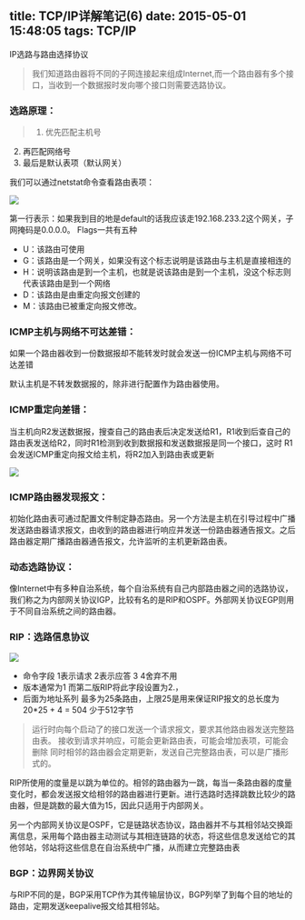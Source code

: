 title: TCP/IP详解笔记(6)
date: 2015-05-01 15:48:05
tags: TCP/IP
---
IP选路与路由选择协议
<!-- more -->


>我们知道路由器将不同的子网连接起来组成Internet,而一个路由器有多个接口，当收到一个数据报时发向哪个接口则需要选路协议。

### 选路原理：

>1. 优先匹配主机号
2. 再匹配网络号
3. 最后是默认表项（默认网关）


我们可以通过netstat命令查看路由表项：

![](http://img.blog.csdn.net/20150326114038302?watermark/2/text/aHR0cDovL2Jsb2cuY3Nkbi5uZXQveGl1d2Vpa2FuZw==/font/5a6L5L2T/fontsize/400/fill/I0JBQkFCMA==/dissolve/70/gravity/Center)

第一行表示：如果我到目的地是default的话我应该走192.168.233.2这个网关，子网掩码是0.0.0.0。
Flags一共有五种

- U：该路由可使用
- G：该路由是一个网关，如果没有这个标志说明是该路由与主机是直接相连的
- H：说明该路由是到一个主机，也就是说该路由是到一个主机，没这个标志则代表该路由是到一个网络
- D：该路由是由重定向报文创建的
- M：该路由已被重定向报文修改。

### ICMP主机与网络不可达差错：
如果一个路由器收到一份数据报却不能转发时就会发送一份ICMP主机与网络不可达差错
 
默认主机是不转发数据报的，除非进行配置作为路由器使用。
 

### ICMP重定向差错：
当主机向R2发送数据报，搜查自己的路由表后决定发送给R1，R1收到后查自己的路由表发送给R2，同时R1检测到收到数据报和发送数据报是同一个接口，这时 R1会发送ICMP重定向报文给主机，将R2加入到路由表或更新

![](http://img.blog.csdn.net/20150330074458557?watermark/2/text/aHR0cDovL2Jsb2cuY3Nkbi5uZXQveGl1d2Vpa2FuZw==/font/5a6L5L2T/fontsize/400/fill/I0JBQkFCMA==/dissolve/70/gravity/Center)

### ICMP路由器发现报文：
   初始化路由表可通过配置文件制定静态路由。另一个方法是主机在引导过程中广播发送路由器请求报文，由收到的路由器进行响应并发送一份路由器通告报文。之后路由器定期广播路由器通告报文，允许监听的主机更新路由表。
 
### 动态选路协议：
像Internet中有多种自治系统，每个自治系统有自己内部路由器之间的选路协议，我们称之为内部网关协议IGP，比较有名的是RIP和OSPF。外部网关协议EGP则用于不同自治系统之间的路由器。
 
### RIP：选路信息协议

![](http://img.blog.csdn.net/20150330074809891?watermark/2/text/aHR0cDovL2Jsb2cuY3Nkbi5uZXQveGl1d2Vpa2FuZw==/font/5a6L5L2T/fontsize/400/fill/I0JBQkFCMA==/dissolve/70/gravity/Center)

- 命令字段 1表示请求 2表示应答 3 4舍弃不用
- 版本通常为1 而第二版RIP将此字段设置为2.，
- 后面为地址系列 最多为25条路由，上限25是用来保证RIP报文的总长度为20*25 + 4 = 504 少于512字节
 
>运行时向每个启动了的接口发送一个请求报文，要求其他路由器发送完整路由表。
接收到请求并响应，可能会更新路由表，可能会增加表项，可能会删除
同时相邻的路由器会定期更新，发送自己完整路由表，可以是广播形式的。
 

RIP所使用的度量是以跳为单位的。相邻的路由器为一跳，每当一条路由器的度量变化时，都会发送报文给相邻的路由器进行更新。进行选路时选择跳数比较少的路由器，但是跳数的最大值为15，因此只适用于内部网关。


另一个内部网关协议是OSPF，它是链路状态协议，路由器并不与其相邻站交换距离信息，采用每个路由器主动测试与其相连链路的状态，将这些信息发送给它的其他邻站，邻站将这些信息在自治系统中广播，从而建立完整路由表

### BGP：边界网关协议
与RIP不同的是，BGP采用TCP作为其传输层协议，BGP列举了到每个目的地址的路由，定期发送keepalive报文给其相邻站。



